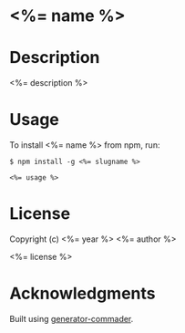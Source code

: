<%= name %>
=============

# Description

<%= description %>

# Usage

To install <%= name %> from npm, run:

```
$ npm install -g <%= slugname %>
```

```<%= usage %>```

# License

Copyright (c) <%= year %> <%= author %>

<%= license %>

# Acknowledgments

Built using [generator-commader](https://github.com/Hypercubed/generator-commander).

